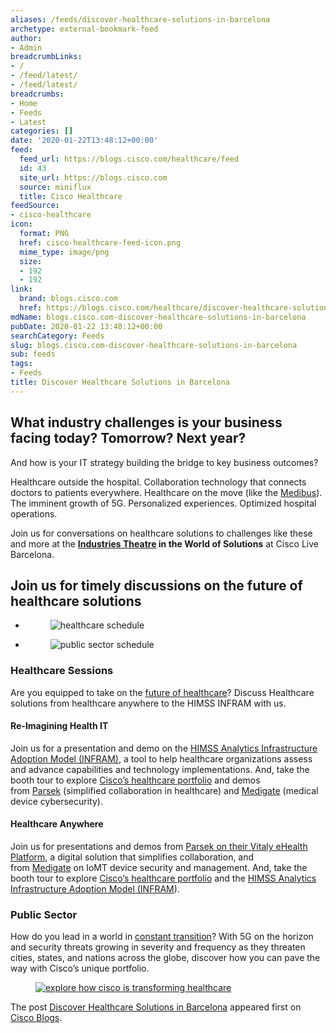 ```yaml
---
aliases: /feeds/discover-healthcare-solutions-in-barcelona
archetype: external-bookmark-feed
author:
- Admin
breadcrumbLinks:
- /
- /feed/latest/
- /feed/latest/
breadcrumbs:
- Home
- Feeds
- Latest
categories: []
date: '2020-01-22T13:48:12+00:00'
feed:
  feed_url: https://blogs.cisco.com/healthcare/feed
  id: 43
  site_url: https://blogs.cisco.com
  source: miniflux
  title: Cisco Healthcare
feedSource:
- cisco-healthcare
icon:
  format: PNG
  href: cisco-healthcare-feed-icon.png
  mime_type: image/png
  size:
  - 192
  - 192
link:
  brand: blogs.cisco.com
  href: https://blogs.cisco.com/healthcare/discover-healthcare-solutions-in-barcelona
mdName: blogs.cisco.com-discover-healthcare-solutions-in-barcelona
pubDate: 2020-01-22 13:48:12+00:00
searchCategory: Feeds
slug: blogs.cisco.com-discover-healthcare-solutions-in-barcelona
sub: feeds
tags:
- Feeds
title: Discover Healthcare Solutions in Barcelona
---
```



<h2>What industry challenges is your business facing today? Tomorrow? Next year? </h2>



<p>And how is your IT strategy building the bridge to key business outcomes?</p>



<p>Healthcare outside the hospital. Collaboration technology that connects doctors to patients everywhere. Healthcare on the move (like the <a href="https://blogs.cisco.com/healthcare/driving-the-future-of-healthcare-the-medibus" rel="noopener noreferrer" target="_blank" referrerpolicy="no-referrer">Medibus</a>). The imminent growth of 5G. Personalized experiences. Optimized hospital operations.</p>



<p>Join us for conversations on healthcare solutions to challenges like these and more at the <strong><a href="https://www.cisco.com/c/en/us/solutions/industries/cisco-live-barcelona-industries.html" rel="noopener noreferrer" target="_blank" referrerpolicy="no-referrer">Industries Theatre</a> in the World of Solutions</strong> at Cisco Live Barcelona. </p>



<h2>Join us for timely discussions on the future of healthcare solutions</h2>



<ul><li><figure><img src="https://alln-extcloud-storage.cisco.com/blogs/1/2020/01/Cisco-Industries-Theatre-HC-1024x512.png" alt="healthcare schedule" loading="lazy"/></figure></li><li><figure><img src="https://alln-extcloud-storage.cisco.com/blogs/1/2020/01/Cisco-Industries-Theatre-PS-1024x512.png" alt="public sector schedule" loading="lazy"/></figure></li></ul>



<h3><strong>Healthcare</strong> <strong>Sessions</strong></h3>



<p>Are you equipped to take on the <a href="https://blogs.cisco.com/healthcare/the-future-of-healthcare" rel="noopener noreferrer" target="_blank" referrerpolicy="no-referrer">future of healthcare</a>? Discuss Healthcare solutions from healthcare anywhere to the HIMSS INFRAM with us.</p>



<h4><strong>Re-Imagining Health IT</strong></h4>



<p>Join us for a presentation and demo on the <a href="https://www.cisco.com/c/dam/en_us/solutions/industries/resources/healthcare/AAG_Healthcare_INFRAM.pdf?oid=aagxa014952&amp;ccid=cc001016" rel="noopener noreferrer" target="_blank" referrerpolicy="no-referrer">HIMSS Analytics Infrastructure Adoption Model (INFRAM)</a>, a tool to help healthcare organizations assess and advance capabilities and technology implementations. And, take the booth tour to explore <a href="https://www.cisco.com/c/m/en_us/solutions/industries/portfolio-explorer/portfolio-explorer-for-healthcare.html?oid=otrxa017162&amp;ccid=cc001016" rel="noopener noreferrer" target="_blank" referrerpolicy="no-referrer">Cisco’s healthcare portfolio</a> and demos from <a href="https://parsek.com/platform" rel="noopener noreferrer" target="_blank" referrerpolicy="no-referrer">Parsek</a> (simplified collaboration in healthcare) and <a href="https://www.medigate.io/" rel="noopener noreferrer" target="_blank" referrerpolicy="no-referrer">Medigate</a> (medical device cybersecurity).</p>



<h4><strong>Healthcare Anywhere</strong></h4>



<p>Join us for presentations and demos from <a href="https://parsek.com/platform" rel="noopener noreferrer" target="_blank" referrerpolicy="no-referrer">Parsek on their Vitaly eHealth Platform</a>, a digital solution that simplifies collaboration, and from <a href="https://www.medigate.io/" rel="noopener noreferrer" target="_blank" referrerpolicy="no-referrer">Medigate</a> on IoMT device security and management. And, take the booth tour to explore <a href="https://www.cisco.com/c/m/en_us/solutions/industries/portfolio-explorer/portfolio-explorer-for-healthcare.html?oid=otrxa017162&amp;ccid=cc001016" rel="noopener noreferrer" target="_blank" referrerpolicy="no-referrer">Cisco’s healthcare portfolio</a> and the <a href="https://www.cisco.com/c/dam/en_us/solutions/industries/resources/healthcare/AAG_Healthcare_INFRAM.pdf?oid=aagxa014952&amp;ccid=cc001016" rel="noopener noreferrer" target="_blank" referrerpolicy="no-referrer">HIMSS Analytics Infrastructure Adoption Model (INFRAM</a>).</p>



<h3><strong>Public Sector</strong></h3>



<p>How do you lead in a world in <a href="https://blogs.cisco.com/government/the-future-of-public-sector" rel="noopener noreferrer" target="_blank" referrerpolicy="no-referrer">constant transition</a>? With 5G on the horizon and security threats growing in severity and frequency as they threaten cities, states, and nations across the globe, discover how you can pave the way with Cisco’s unique portfolio. </p>



<figure><a href="https://www.cisco.com/c/m/en_us/solutions/industries/portfolio-explorer/portfolio-explorer-for-healthcare.html" rel="noopener noreferrer" target="_blank" referrerpolicy="no-referrer"><img src="https://alln-extcloud-storage.cisco.com/blogs/1/2020/01/Screen-Shot-2020-01-14-at-3.58.43-PM.png" alt="explore how cisco is transforming healthcare" loading="lazy"/></a></figure>
<p>The post <a href="https://blogs.cisco.com/healthcare/discover-healthcare-solutions-in-barcelona" rel="noopener noreferrer" target="_blank" referrerpolicy="no-referrer">Discover Healthcare Solutions in Barcelona</a> appeared first on <a href="https://blogs.cisco.com" rel="noopener noreferrer" target="_blank" referrerpolicy="no-referrer">Cisco Blogs</a>.</p>
